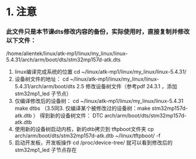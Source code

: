 # 1. 注意
### 此文件只是本节课dts修改内容的备份，实际使用时，直接复制并修改以下文件：
/home/alientek/linux/atk-mp1/linux/my_linux/linux-5.4.31/arch/arm/boot/dts/stm32mp157d-atk.dts

1. linux编译完成系统的位置
cd ~/linux/atk-mp1/linux/my_linux/linux-5.4.31/
2. 设备树文件的地址：
cd ~/linux/atk-mp1/linux/my_linux/linux-5.4.31/arch/arm/boot/dts
2.5 修改设备树文件（参考pdf 24.3.1 ，添加stm32mp1_led 子节点）
3. 仅编译修改后的设备树：
cd ~/linux/atk-mp1/linux/my_linux/linux-5.4.31
make dtbs
（3.5同3. 仅编译某个被修改过的设备树：make stm32mp157d-atk.dtb ）
得到新的设备树文件： DTC     arch/arm/boot/dts/stm32mp157d-atk.dtb
5. 使用新的设备树启动内核，新的dtb拷贝到 tftpboot文件夹
cp arch/arm/boot/dts/stm32mp157d-atk.dtb ~/linux/tftpboot/ -f
6.  启动开发板，开发板操作
cd /proc/device-tree/
就可以看到修改后的 stm32mp1_led 子节点存在
